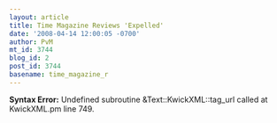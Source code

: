 ```yaml
---
layout: article
title: Time Magazine Reviews 'Expelled'
date: '2008-04-14 12:00:05 -0700'
author: PvM
mt_id: 3744
blog_id: 2
post_id: 3744
basename: time_magazine_r
---
```

<p><strong>Syntax Error:</strong> Undefined subroutine &Text::KwickXML::tag_url called at KwickXML.pm line 749.
</p>
